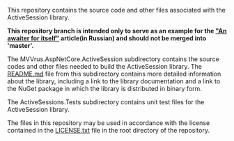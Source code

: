 This repository contains the source code and other files associated with the ActiveSession library.

**This repository branch is intended only to serve as an example for the ["An awaiter for itself"]() article(in Russian) and should not be merged into 'master'.**

The MVVrus.AspNetCore.ActiveSession subdirectory contains the source codes and other files needed to build the ActiveSession library. The [README.md](./MVVrus.AspNetCore.ActiveSession/README.md) file from this subdirectory contains more detailed information about the library, including a link to the library documentation and a link to the NuGet package in which the library is distributed in binary form.

The ActiveSessions.Tests subdirectory contains unit test files for the ActiveSession library.

The files in this repository may be used in accordance with the license contained in the [LICENSE.txt](./LICENSE.txt) file in the root directory of the repository.

